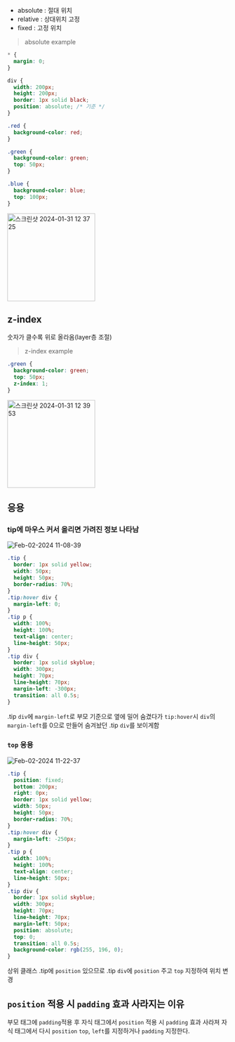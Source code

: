 - absolute : 절대 위치
- relative : 상대위치 고정
- fixed : 고정 위치

> absolute example

```CSS
* {
  margin: 0;
}

div {
  width: 200px;
  height: 200px;
  border: 1px solid black;
  position: absolute; /* 기준 */
}

.red {
  background-color: red;
}

.green {
  background-color: green;
  top: 50px;
}

.blue {
  background-color: blue;
  top: 100px;
}
```

<img width="200" alt="스크린샷 2024-01-31 12 37 25" src="https://github.com/huitopia/TIL/assets/87823892/278d2c1e-6512-4a15-9812-db054e74185c">

## z-index

숫자가 클수록 위로 올라옴(layer층 조절)

> z-index example

```CSS
.green {
  background-color: green;
  top: 50px;
  z-index: 1;
}
```

<img width="200" alt="스크린샷 2024-01-31 12 39 53" src="https://github.com/huitopia/TIL/assets/87823892/9526fc58-e5fc-4851-864d-d59c69e9505c">

## 응용

### tip에 마우스 커서 올리면 가려진 정보 나타남

![Feb-02-2024 11-08-39](https://github.com/huitopia/TIL/assets/87823892/4c46e412-3ea8-41de-8675-d918179900c4)

```CSS
.tip {
  border: 1px solid yellow;
  width: 50px;
  height: 50px;
  border-radius: 70%;
}
.tip:hover div {
  margin-left: 0;
}
.tip p {
  width: 100%;
  height: 100%;
  text-align: center;
  line-height: 50px;
}
.tip div {
  border: 1px solid skyblue;
  width: 300px;
  height: 70px;
  line-height: 70px;
  margin-left: -300px;
  transition: all 0.5s;
}
```

.tip `div`에 `margin-left`로 부모 기준으로 옆에 밀어 숨겼다가 `tip:hover`시 `div`의 `margin-left`를 0으로 만들어 숨겨놨던 .tip `div`를 보이게함

### `top` 응용

![Feb-02-2024 11-22-37](https://github.com/huitopia/TIL/assets/87823892/9cf3594a-7170-4d4c-8da3-6405389e61bb)

```CSS
.tip {
  position: fixed;
  bottom: 200px;
  right: 0px;
  border: 1px solid yellow;
  width: 50px;
  height: 50px;
  border-radius: 70%;
}
.tip:hover div {
  margin-left: -250px;
}
.tip p {
  width: 100%;
  height: 100%;
  text-align: center;
  line-height: 50px;
}
.tip div {
  border: 1px solid skyblue;
  width: 300px;
  height: 70px;
  line-height: 70px;
  margin-left: 50px;
  position: absolute;
  top: 0;
  transition: all 0.5s;
  background-color: rgb(255, 196, 0);
}
```

상위 클래스 .tip에 `position` 있으므로 .tip `div`에 `position` 주고 `top` 지정하여 위치 변경

## `position` 적용 시 `padding` 효과 사라지는 이유

부모 태그에 `padding`적용 후 자식 태그에서 `position` 적용 시 `padding` 효과 사라져 자식 태그에서 다시 `position` `top`, `left`를 지정하거나 `padding` 지정한다.
